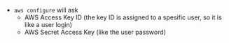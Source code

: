 - `aws configure` will ask
  - AWS Access Key ID (the key ID is assigned to a spesific user, so it is like a user login)
  - AWS Secret Access Key (like the user password)
